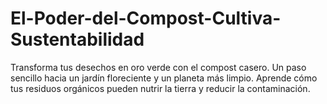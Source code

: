# El-Poder-del-Compost-Cultiva-Sustentabilidad
 Transforma tus desechos en oro verde con el compost casero. Un paso sencillo hacia un jardín floreciente y un planeta más limpio. Aprende cómo tus residuos orgánicos pueden nutrir la tierra y reducir la contaminación. 
